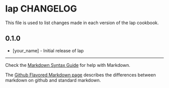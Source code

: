lap CHANGELOG
==============

This file is used to list changes made in each version of the lap cookbook.

0.1.0
-----
- [your_name] - Initial release of lap

- - -
Check the [Markdown Syntax Guide](http://daringfireball.net/projects/markdown/syntax) for help with Markdown.

The [Github Flavored Markdown page](http://github.github.com/github-flavored-markdown/) describes the differences between markdown on github and standard markdown.
